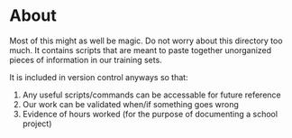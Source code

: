 About
=====

Most of this might as well be magic.  Do not worry about this directory too much.  It contains scripts that are meant to paste together unorganized pieces of information in our training sets.

It is included in version control anyways so that:  

 1. Any useful scripts/commands can be accessable for future reference  
 2. Our work can be validated when/if something goes wrong  
 3. Evidence of hours worked (for the purpose of documenting a school project)  